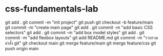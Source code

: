 # css-fundamentals-lab

git add .
git commit -m "init project"
git push
git checkout -b feature/main
git commit -m "create main page"
git add .
git commit -m "add basic CSS selectors"
git add .
git commit -m "add box model styles"
git add .
git commit -m "add flexbox layouts"
git add README.md
git commit -m "รวบรวมคำสั่ง git"
git checkout main
git merge feature/main
git merge feature/css
git push origin main